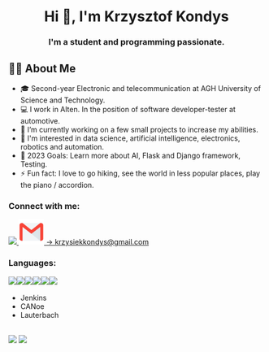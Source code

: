 <h1 align="center">Hi 👋, I'm Krzysztof Kondys</h1>
<h3 align="center">I'm a student and programming passionate.</h3>

## 🙋‍♂️ About Me
- 🎓 Second-year Electronic and telecommunication at AGH University of Science and Technology.
- 💻 I work in Alten. In the position of software developer-tester at automotive.
- 🔨 I’m currently working on a few small projects to increase my abilities.
- 🔭 I'm interested in data science, artificial intelligence, electronics, robotics and automation.
- 🥅 2023 Goals: Learn more about AI, Flask and Django framework, Testing.
- ⚡ Fun fact: I love to go hiking, see the world in less popular places, play the piano / accordion.

### Connect with me:
<a href="https://www.linkedin.com/in/krzysiek-kondys-765312212/">
    <img height="50" src="https://cdn2.iconfinder.com/data/icons/social-icon-3/512/social_style_3_in-306.png"/>
</a>
<a href="">
    <img height="50" src="./gmail.svg"/>
    -> krzysiekkondys@gmail.com
</a>


### Languages:
<img height=50 src="https://cdn.jsdelivr.net/gh/devicons/devicon/icons/python/python-original.svg"/><img height=50 src="https://cdn.jsdelivr.net/gh/devicons/devicon/icons/git/git-plain.svg"/><img height=50 src="https://cdn.jsdelivr.net/gh/devicons/devicon/icons/github/github-original.svg"/><img height=50 src="https://cdn.jsdelivr.net/gh/devicons/devicon/icons/tensorflow/tensorflow-original.svg" /><img height=50 src="https://cdn.jsdelivr.net/gh/devicons/devicon/icons/opencv/opencv-original.svg" /><img height=50 src="https://cdn.jsdelivr.net/gh/devicons/devicon/icons/cplusplus/cplusplus-original.svg" />
<!-- - <img height=30 src="https://cdn.jsdelivr.net/gh/devicons/devicon/icons/docker/docker-original.svg" />  Docker -->
<!-- <img height=50 src="https://cdn.jsdelivr.net/gh/devicons/devicon/icons/c/c-original.svg" /> -->
- Jenkins
- CANoe
- Lauterbach

<br />
<img src="https://github-readme-stats.vercel.app/api?username=kondyskrzysiek&show_icons=true"/>
<img src="https://github-readme-stats.vercel.app/api/top-langs?username=kondyskrzysiek"/>
